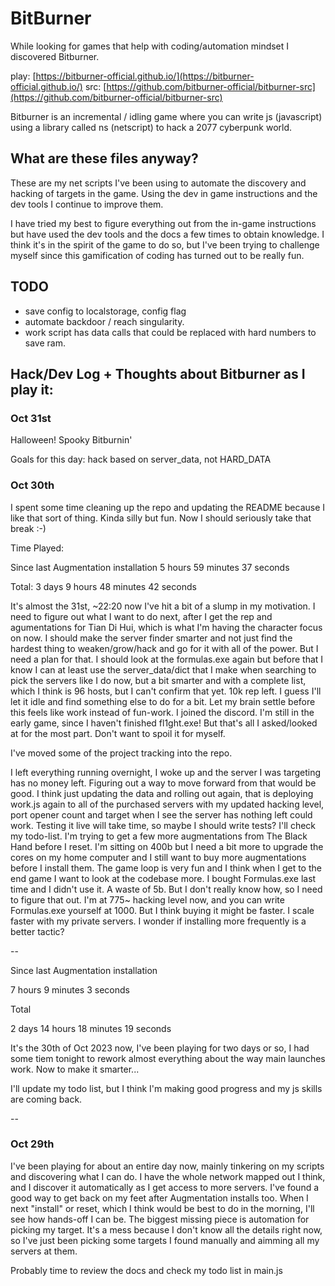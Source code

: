 # BitBurner

While looking for games that help with coding/automation mindset I discovered Bitburner.

play: [https://bitburner-official.github.io/](https://bitburner-official.github.io/)
src: [https://github.com/bitburner-official/bitburner-src](https://github.com/bitburner-official/bitburner-src)

Bitburner is an incremental / idling game where you can write js (javascript) using a library called ns (netscript) to hack a 2077 cyberpunk world.

## What are these files anyway?

These are my net scripts I've been using to automate the discovery and hacking of targets in the game. Using the dev in game instructions and the dev tools I continue to improve them.

I have tried my best to figure everything out from the in-game instructions but have used the dev tools and the docs a few times to obtain knowledge. I think it's in the spirit of the game to do so, but I've been trying to challenge myself since this gamification of coding has turned out to be really fun.

## TODO

* save config to localstorage, config flag
* automate backdoor / reach singularity.
* work script has data calls that could be replaced with hard numbers to save ram.

## Hack/Dev Log + Thoughts about Bitburner as I play it:

### Oct 31st
Halloween! Spooky Bitburnin'

Goals for this day: hack based on server_data, not HARD_DATA

### Oct 30th

I spent some time cleaning up the repo and updating the README because I like that sort of thing. Kinda silly but fun. Now I should seriously take that break :-)

Time Played:

Since last Augmentation installation 5 hours 59 minutes 37 seconds

Total: 3 days 9 hours 48 minutes 42 seconds


It's almost the 31st, ~22:20 now I've hit a bit of a slump in my motivation. I need to figure out what I want to do next, after I get the rep and agumentations for Tian Di Hui, which is what I'm having the character focus on now. I should make the server finder smarter and not just find the hardest thing to weaken/grow/hack and go for it with all of the power. But I need a plan for that. I should look at the formulas.exe again but before that I know I can at least use the server_data/dict that I make when searching to pick the servers like I do now, but a bit smarter and with a complete list, which I think is 96 hosts, but I can't confirm that yet. 10k rep left. I guess I'll let it idle and find something else to do for a bit. Let my brain settle before this feels like work instead of fun-work. I joined the discord. I'm still in the early game, since I haven't finished fl1ght.exe! But that's all I asked/looked at for the most part. Don't want to spoil it for myself.

I've moved some of the project tracking into the repo.

I left everything running overnight, I woke up and the server I was targeting has no money left. Figuring out a way to move forward from that would be good. I think just updating the data and rolling out again, that is deploying work.js again to all of the purchased servers with my updated hacking level, port opener count and target when I see the server has nothing left could work. Testing it live will take time, so maybe I should write tests? I'll check my todo-list. I'm trying to get a few more augmentations from The Black Hand before I reset. I'm sitting on 400b but I need a bit more to upgrade the cores on my home computer and I still want to buy more augmentations before I install them. The game loop is very fun and I think when I get to the end game I want to look at the codebase more. I bought Formulas.exe last time and I didn't use it. A waste of 5b. But I don't really know how, so I need to figure that out. I'm at 775~ hacking level now, and you can write Formulas.exe yourself at 1000. But I think buying it might be faster. I scale faster with my private servers. I wonder if installing more frequently is a better tactic?

--

Since last Augmentation installation

7 hours 9 minutes 3 seconds

Total

2 days 14 hours 18 minutes 19 seconds

It's the 30th of Oct 2023 now, I've been playing for two days or so, I had some tiem tonight to rework almost everything about the way main launches work. Now to make it smarter...

I'll update my todo list, but I think I'm making good progress and my js skills are coming back.

--

### Oct 29th

I've been playing for about an entire day now, mainly tinkering on my scripts and discovering what I can do. I have the whole network mapped out I think, and I discover it automatically as I get access to more servers. I've found a good way to get back on my feet after Augmentation installs too. When I next "install" or reset, which I think would be best to do in the morning, I'll see how hands-off I can be. The biggest missing piece is automation for picking my target. It's a mess because I don't know all the details right now, so I've just been picking some targets I found manually and aimming all my servers at them.

Probably time to review the docs and check my todo list in main.js
